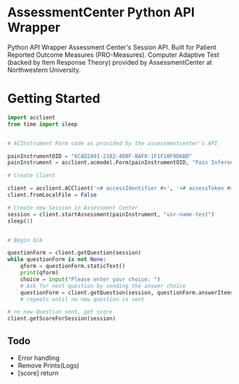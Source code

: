 AssessmentCenter Python API Wrapper 
=================================

Python API Wrapper Assessment Center's Session API. Built for Patient Reported Outcome Measures (PRO-Measures). Computer Adaptive Test (backed by Item Response Theory) provided by AssessmentCenter at Northwestern University.

# Getting Started

```python
import acclient
from time import sleep


# ACInstrument Form code as provided by the assessmentcenter's API

painInstrumentOID = "6CAD2A91-2182-408F-BAF8-1F1F10F9D6BD"
painInstrument = acclient.acmodel.Form(painInstrumentOID, "Pain Inference")

# Create Client

client = acclient.ACClient('<# accessIdentifier #>', '<# accessToken #>', '<# api_base #>')  
client.fromLocalFile = False

# Create new Session in Assessment Center
session = client.startAssessment(painInstrument, "usr-name-test")
sleep(1)


# Begin Q/A 

questionForm = client.getQuestion(session)
while questionForm is not None:
    qform = questionForm.staticText() 
    print(qform)
    choice = input("Please enter your choice: ")
    # Ask for next question by sending the answer choice
    questionForm = client.getQuestion(session, questionForm.answerItems[int(choice)-1])
    # repeats until no new question is sent

# no new Question sent, get score
client.getScoreForSession(session)
```


## Todo

- Error handling 
- Remove Prints(Logs)
- [score] return 
